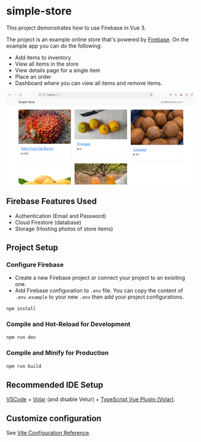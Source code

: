 # simple-store

This project demonstrates how to use Firebase in Vue 3.

The project is an example online store that's powered by [Firebase](https://firebase.google.com/). On the example app you can do the following:

- Add items to inventory
- View all items in the store
- View details page for a single item
- Place an order
- Dashboard where you can view all items and remove items.

![Simple Store Homepage](screenshots/SimpleStoreHome.png)

## Firebase Features Used
- Authentication (Email and Password)
- Cloud Firestore (database)
- Storage (Hosting photos of store items)

## Project Setup

### Configure Firebase
- Create a new Firebase project or connect your project to an exisiting one.
- Add Firebase configuration to `.env` file. You can copy the content of `.env.example` to your new `.env` then add your project configurations.

```sh
npm install
```

### Compile and Hot-Reload for Development

```sh
npm run dev
```

### Compile and Minify for Production

```sh
npm run build
```

## Recommended IDE Setup

[VSCode](https://code.visualstudio.com/) + [Volar](https://marketplace.visualstudio.com/items?itemName=Vue.volar) (and disable Vetur) + [TypeScript Vue Plugin (Volar)](https://marketplace.visualstudio.com/items?itemName=Vue.vscode-typescript-vue-plugin).

## Customize configuration

See [Vite Configuration Reference](https://vitejs.dev/config/).


